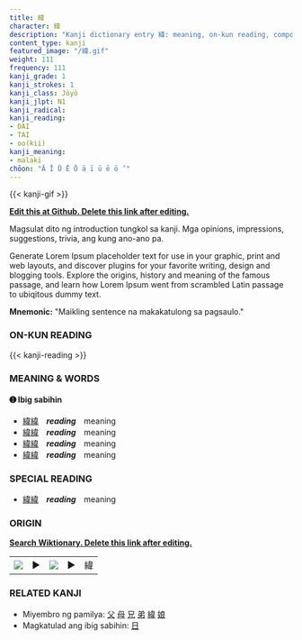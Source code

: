 ```yaml
---
title: 緯
character: 緯
description: "Kanji dictionary entry 緯: meaning, on-kun reading, compounds, origin, related kanji"
content_type: kanji
featured_image: "/緯.gif"
weight: 111
frequency: 111
kanji_grade: 1
kanji_strokes: 1
kanji_class: Jōyō
kanji_jlpt: N1
kanji_radical: 
kanji_reading: 
- DAI
- TAI
- oo(kii)
kanji_meaning:
- malaki
chōon: "Ā Ī Ū Ē Ō ā ī ū ē ō ’"
---
```

[//]: # (Don't edit the line below. Kanji animated GIF code is automatically generated.)
{{< kanji-gif >}}

[//]: # (Edit below this line.)

**[Edit this at Github. Delete this link after editing.](https://github.com/tim0g/tim/tree/main/content/kanji/緯/index.md)**

Magsulat dito ng introduction tungkol sa kanji. Mga opinions, impressions, suggestions, trivia, ang kung ano-ano pa.

Generate Lorem Ipsum placeholder text for use in your graphic, print and web layouts, and discover plugins for your favorite writing, design and blogging tools. Explore the origins, history and meaning of the famous passage, and learn how Lorem Ipsum went from scrambled Latin passage to ubiqitous dummy text.
 
**Mnemonic:** "Maikling sentence na makakatulong sa pagsaulo."

### ON-KUN READING

[//]: # (Don't edit the line below. ON-KUN READING code is automatically generated.)
{{< kanji-reading >}}

### MEANING & WORDS

#### ➊ **Ibig sabihin**
  - [緯](../緯)[緯](../緯)　***reading***　meaning
  - [緯](../緯)[緯](../緯)　***reading***　meaning
  - [緯](../緯)[緯](../緯)　***reading***　meaning
  - [緯](../緯)[緯](../緯)　***reading***　meaning

### SPECIAL READING
  - [緯](../緯)[緯](../緯)　***reading***　meaning

### ORIGIN

**[Search Wiktionary. Delete this link after editing.](https://wiktionary.org/wiki/緯)**
<table class="kanji-table"><tr><td>
<img src="60px-緯-bronze.svg.png">
</td><td>▶</td><td>
<img src="60px-緯-oracle.svg.png">
</td><td>▶</td>
<td class="kanji-origin">緯</td>
</tr></table>

### RELATED KANJI
- Miyembro ng pamilya: [父](../父) [母](../母) [兄](../兄) [弟](../弟) [緯](../緯) [娘](../娘)
- Magkatulad ang ibig sabihin: [日](../日)
